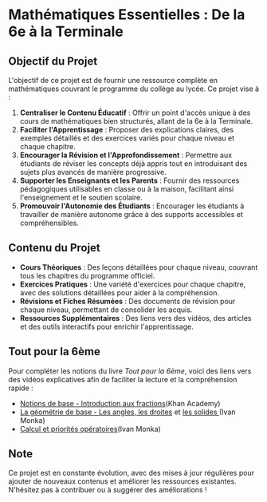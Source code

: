 # Mathématiques Essentielles : De la 6e à la Terminale

## Objectif du Projet

L'objectif de ce projet est de fournir une ressource complète en mathématiques couvrant le programme du collège au lycée. Ce projet vise à :

1. **Centraliser le Contenu Éducatif** : Offrir un point d'accès unique à des cours de mathématiques bien structurés, allant de la 6e à la Terminale.
2. **Faciliter l'Apprentissage** : Proposer des explications claires, des exemples détaillés et des exercices variés pour chaque niveau et chaque chapitre.
3. **Encourager la Révision et l'Approfondissement** : Permettre aux étudiants de réviser les concepts déjà appris tout en introduisant des sujets plus avancés de manière progressive.
4. **Supporter les Enseignants et les Parents** : Fournir des ressources pédagogiques utilisables en classe ou à la maison, facilitant ainsi l'enseignement et le soutien scolaire.
5. **Promouvoir l'Autonomie des Étudiants** : Encourager les étudiants à travailler de manière autonome grâce à des supports accessibles et compréhensibles.

## Contenu du Projet

- **Cours Théoriques** : Des leçons détaillées pour chaque niveau, couvrant tous les chapitres du programme officiel.
- **Exercices Pratiques** : Une variété d'exercices pour chaque chapitre, avec des solutions détaillées pour aider à la compréhension.
- **Révisions et Fiches Résumées** : Des documents de révision pour chaque niveau, permettant de consolider les acquis.
- **Ressources Supplémentaires** : Des liens vers des vidéos, des articles et des outils interactifs pour enrichir l'apprentissage.

## Tout pour la 6ème

Pour compléter les notions du livre _Tout pour la 6ème_, voici des liens vers des vidéos explicatives afin de faciliter la lecture et la compréhension rapide :

- [Notions de base - Introduction aux fractions](https://youtu.be/ChLEy40hK4E)(Khan Academy)
- [La géométrie de base - Les angles](https://youtu.be/3hn4VCXzYLw?list=PLVUDmbpupCaqHaIpFwd14iD6BMA-op0pZ),[ les droites](https://youtu.be/i7PtsYJhs6g?list=PLVUDmbpupCaqEPQHrY1G0IgVgDBXI4oP2) et [les solides ](https://youtu.be/ohtIhC_dwo4?list=PLVUDmbpupCaoZtzpQWEJN1a-oQk8ZKFji)(Ivan Monka)
- [Calcul et priorités opératoires]([https://www.youtube.com/watch?v=lien_video3](https://youtu.be/a-IG_bjKeJc))(Ivan Monka)

## Note
Ce projet est en constante évolution, avec des mises à jour régulières pour ajouter de nouveaux contenus et améliorer les ressources existantes. N'hésitez pas à contribuer ou à suggérer des améliorations !
